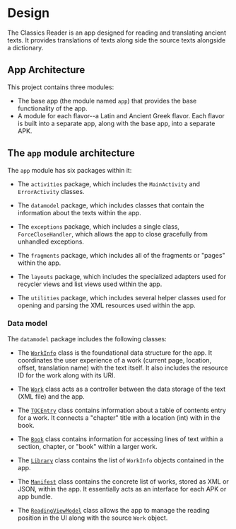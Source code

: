 # Design

The Classics Reader is an app designed for reading and translating ancient texts. It provides
translations of texts along side the source texts alongside a dictionary.

## App Architecture

This project contains three modules:

+ The base app (the module named `app`) that provides the base functionality of the app.
+ A module for each flavor--a Latin and Ancient Greek flavor. Each flavor is built into a
  separate app, along with the base app, into a separate APK.

## The `app` module architecture

The `app` module has six packages within it:

* The `activities` package, which includes the `MainActivity` and `ErrorActivity` classes.

* The `datamodel` package, which includes classes that contain the information about the texts
  within the app.

* The `exceptions` package, which includes a single class, `ForceCloseHandler`, which allows the
  app to close gracefully from unhandled exceptions.

* The `fragments` package, which includes all of the fragments or "pages" within the app.

* The `layouts` package, which includes the specialized adapters used for recycler views and list
  views used within the app.
  
* The `utilities` package, which includes several helper classes used for opening and parsing the
  XML resources used within the app.

### Data model

The `datamodel` package includes the following classes:

* The [`WorkInfo`][workinfo] class is the foundational data structure for the app. It coordinates
  the user experience of a work (current page, location, offset, translation name) with the text
  itself. It also includes the resource ID for the work along with its URI.
  
* The [`Work`][work] class acts as a controller between the data storage of the text
  (XML file) and the app.
  
* The [`TOCEntry`][tocentry] class contains information about a table of contents entry for a work.
  It connects a "chapter" title with a location (int) with in the book.

* The [`Book`][book] class contains information for accessing lines of text within a section,
  chapter, or "book" within a larger work. 
  
* The [`Library`][library] class contains the list of `WorkInfo` objects contained in the app.

* The [`Manifest`][manifest] class contains the concrete list of works, stored as XML or JSON,
  within the app. It essentially acts as an interface for each APK or app bundle.
  
* The [`ReadingViewModel`][readingviewmodel] class allows the app to manage the reading position
  in the UI along with the source `Work` object.

[work]: https://github.com/telpirion/ClassicsReaderAndroid/blob/main/LatinReader/app/src/main/java/com/ericmschmidt/latinreader/datamodel/Work.java
[workinfo]: https://github.com/telpirion/ClassicsReaderAndroid/blob/main/LatinReader/app/src/main/java/com/ericmschmidt/latinreader/datamodel/WorkInfo.java
[tocentry]: https://github.com/telpirion/ClassicsReaderAndroid/blob/main/LatinReader/app/src/main/java/com/ericmschmidt/latinreader/datamodel/TOCEntry.java
[book]: https://github.com/telpirion/ClassicsReaderAndroid/blob/main/LatinReader/app/src/main/java/com/ericmschmidt/latinreader/datamodel/Book.java
[library]: https://github.com/telpirion/ClassicsReaderAndroid/blob/main/LatinReader/app/src/main/java/com/ericmschmidt/latinreader/datamodel/Library.java
[manifest]: https://github.com/telpirion/ClassicsReaderAndroid/blob/main/LatinReader/app/src/main/java/com/ericmschmidt/latinreader/datamodel/Manifest.java
[readingviewmodel]: https://github.com/telpirion/ClassicsReaderAndroid/blob/main/LatinReader/app/src/main/java/com/ericmschmidt/latinreader/datamodel/ReadingViewModel.java